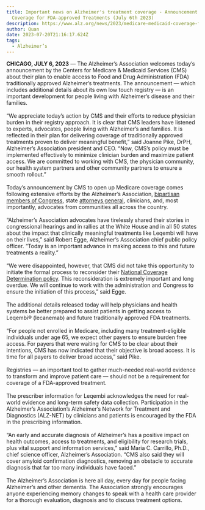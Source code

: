 ```yaml
---
title: Important news on Alzheimer's treatment coverage - Announcement of CMS
  Coverage for FDA-approved Treatments (July 6th 2023)
description: https://www.alz.org/news/2023/medicare-medicaid-coverage-fda-approved-treatments
author: Quan
date: 2023-07-20T21:16:17.624Z
tags:
  - Alzheimer’s
---
```

**CHICAGO, JULY 6, 2023** — The Alzheimer’s Association welcomes today’s announcement by the Centers for Medicare & Medicaid Services (CMS) about their plan to enable access to Food and Drug Administration (FDA) traditionally approved Alzheimer’s treatments. The announcement — which includes additional details about its own low touch registry — is an important development for people living with Alzheimer’s disease and their families.  \
\
“We appreciate today’s action by CMS and their efforts to reduce physician burden in their registry approach. It is clear that CMS leaders have listened to experts, advocates, people living with Alzheimer’s and families. It is reflected in their plan for delivering coverage of traditionally approved treatments proven to deliver meaningful benefit,” said Joanne Pike, DrPH, Alzheimer’s Association president and CEO. “Now, CMS’s policy must be implemented effectively to minimize clinician burden and maximize patient access. We are committed to working with CMS, the physician community, our health system partners and other community partners to ensure a smooth rollout.”\
\
Today’s announcement by CMS to open up Medicare coverage comes following extensive efforts by the Alzheimer’s Association, [bipartisan members of Congress](https://www.alz.org/news/2023/tony-gonzales-alzheimers-treatment-coverage), state [attorneys general](https://www.alz.org/news/2023/attorneys-general-urge-biden-alzheimers-treatments), clinicians, and, most importantly, advocates from communities all across the country. \
\
“Alzheimer’s Association advocates have tirelessly shared their stories in congressional hearings and in rallies at the White House and in all 50 states about the impact that clinically meaningful treatments like Leqembi will have on their lives,” said Robert Egge, Alzheimer’s Association chief public policy officer. “Today is an important advance in making access to this and future treatments a reality.”\
\
“We were disappointed, however, that CMS did not take this opportunity to initiate the formal process to reconsider their [National Coverage Determination policy](https://www.alz.org/news/2023/cms-blocks-access-to-fda-approved-alzheimers-drugs). This reconsideration is extremely important and long overdue. We will continue to work with the administration and Congress to ensure the initiation of this process,” said Egge.\
\
The additional details released today will help physicians and health systems be better prepared to assist patients in getting access to Leqembi® (lecanemab) and future traditionally approved FDA treatments. \
\
“For people not enrolled in Medicare, including many treatment-eligible individuals under age 65, we expect other payers to ensure burden free access. For payers that were waiting for CMS to be clear about their intentions, CMS has now indicated that their objective is broad access. It is time for all payers to deliver broad access,” said Pike. \
\
Registries — an important tool to gather much-needed real-world evidence to transform and improve patient care — should not be a requirement for coverage of a FDA-approved treatment. \
\
The prescriber information for Leqembi acknowledges the need for real-world evidence and long-term safety data collection. Participation in the Alzheimer’s Association’s Alzheimer’s Network for Treatment and Diagnostics (ALZ-NET) by clinicians and patients is encouraged by the FDA in the prescribing information.\
\
“An early and accurate diagnosis of Alzheimer’s has a positive impact on health outcomes, access to treatments, and eligibility for research trials, plus vital support and information services,” said Maria C. Carrillo, Ph.D., chief science officer, Alzheimer’s Association. “CMS also said they will cover amyloid confirmation diagnostics, removing an obstacle to accurate diagnosis that far too many individuals have faced.” \
\
The Alzheimer’s Association is here all day, every day for people facing Alzheimer’s and other dementia. The Association strongly encourages anyone experiencing memory changes to speak with a health care provider for a thorough evaluation, diagnosis and to discuss treatment options.